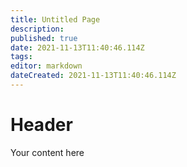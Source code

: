 ```yaml
---
title: Untitled Page
description: 
published: true
date: 2021-11-13T11:40:46.114Z
tags: 
editor: markdown
dateCreated: 2021-11-13T11:40:46.114Z
---
```


# Header
Your content here